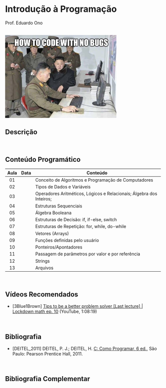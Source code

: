 # Introdução à Programação

Prof. Eduardo Ono

<br>

<img src="./imagens/how-to-code-with-no-bugs.png" width="360px">

## Descrição

<br>

## Conteúdo Programático

| Aula | Data | Conteúdo |
| :-: | :-: | --- |
| 01 | | Conceito de Algoritmos e Programação de Computadores
| 02 | | Tipos de Dados e Variáveis
| 03 | | Operadores Aritméticos, Lógicos e Relacionais; Álgebra dos Inteiros;
| 04 | | Estruturas Sequenciais
| 05 | | Álgebra Booleana
| 06 | | Estruturas de Decisão: if, if-else, switch
| 07 | | Estruturas de Repetição: for, while, do-while
| 08 | | Vetores (Arrays)
| 09 | | Funções definidas pelo usuário
| 10 | | Ponteiros/Apontadores
| 11 | | Passagem de parâmetros por valor e por referência
| 12 | | Strings
| 13 | | Arquivos

<br>

## Vídeos Recomendados

* [3Blue1Brown] [Tips to be a better problem solver [Last lecture] | Lockdown math ep. 10](https://www.youtube.com/watch?v=QvuQH4_05LI) (YouTube, 1:08:19)

<br>

## Bibliografia

* [DEITEL_2011] DEITEL, P. J.; DEITEL, H. [C: Como Programar, 6 ed.](https://plataforma.bvirtual.com.br/Acervo/Publicacao/2660), São Paulo: Pearson Prentice Hall, 2011.

<br>

## Bibliografia Complementar
